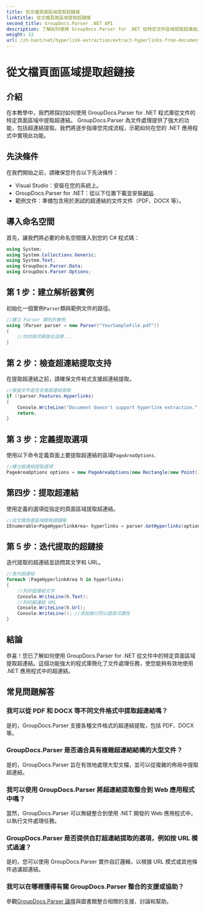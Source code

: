 ```yaml
---
title: 從文檔頁面區域提取超鏈接
linktitle: 從文檔頁面區域提取超鏈接
second_title: GroupDocs.Parser .NET API
description: 了解如何使用 GroupDocs.Parser for .NET 從特定文件區域提取超連結。增強您的文件處理能力。
weight: 12
url: /zh-hant/net/hyperlink-extraction/extract-hyperlinks-from-document-page-area/
---
```


# 從文檔頁面區域提取超鏈接

## 介紹
在本教學中，我們將探討如何使用 GroupDocs.Parser for .NET 程式庫從文件的特定頁面區域中提取超連結。 GroupDocs.Parser 為文件處理提供了強大的功能，包括超連結提取。我們將逐步指導您完成流程，示範如何在您的 .NET 應用程式中實現此功能。
## 先決條件
在我們開始之前，請確保您符合以下先決條件：
- Visual Studio：安裝在您的系統上。
- GroupDocs.Parser for .NET：從以下位置下載並安裝[網站](https://releases.groupdocs.com/parser/net/).
- 範例文件：準備包含用於測試的超連結的文件文件（PDF、DOCX 等）。

## 導入命名空間
首先，讓我們將必要的命名空間匯入到您的 C# 程式碼：
```csharp
using System;
using System.Collections.Generic;
using System.Text;
using GroupDocs.Parser.Data;
using GroupDocs.Parser.Options;
```
## 第 1 步：建立解析器實例
初始化一個實例`Parser`類與範例文件的路徑。
```csharp
//建立 Parser 類別的實例
using (Parser parser = new Parser("YourSampleFile.pdf"))
{
    //你的程式碼放在這裡...
}
```
## 第 2 步：檢查超連結提取支持
在提取超連結之前，請確保文件格式支援超連結提取。
```csharp
//檢查文件是否支援超連結提取
if (!parser.Features.Hyperlinks)
{
    Console.WriteLine("Document doesn't support hyperlink extraction.");
    return;
}
```
## 第 3 步：定義提取選項
使用以下命令定義頁面上要提取超連結的區域`PageAreaOptions`.
```csharp
//建立超連結提取選項
PageAreaOptions options = new PageAreaOptions(new Rectangle(new Point(380, 90), new Size(150, 50)));
```
## 第四步：提取超連結
使用定義的選項從指定的頁面區域提取超連結。
```csharp
//從文檔頁面區域提取超鏈接
IEnumerable<PageHyperlinkArea> hyperlinks = parser.GetHyperlinks(options);
```
## 第 5 步：迭代提取的超鏈接
迭代提取的超連結並訪問其文字和 URL。
```csharp
//迭代超連結
foreach (PageHyperlinkArea h in hyperlinks)
{
    //列印超連結文字
    Console.WriteLine(h.Text);
    //列印超連結 URL
    Console.WriteLine(h.Url);
    Console.WriteLine(); //添加換行符以提高可讀性
}
```

## 結論
恭喜！您已了解如何使用 GroupDocs.Parser for .NET 從文件中的特定頁面區域提取超連結。這個功能強大的程式庫簡化了文件處理任務，使您能夠有效地使用 .NET 應用程式中的超連結。

## 常見問題解答
### 我可以從 PDF 和 DOCX 等不同文件格式中提取超連結嗎？
是的，GroupDocs.Parser 支援各種文件格式的超連結提取，包括 PDF、DOCX 等。
### GroupDocs.Parser 是否適合具有複雜超連結結構的大型文件？
是的，GroupDocs.Parser 旨在有效地處理大型文檔，並可以從複雜的佈局中提取超連結。
### 我可以使用 GroupDocs.Parser 將超連結提取整合到 Web 應用程式中嗎？
當然，GroupDocs.Parser 可以無縫整合到使用 .NET 開發的 Web 應用程式中，以執行文件處理任務。
### GroupDocs.Parser 是否提供自訂超連結提取的選項，例如按 URL 模式過濾？
是的，您可以使用 GroupDocs.Parser 實作自訂邏輯，以根據 URL 模式或其他條件過濾超連結。
### 我可以在哪裡獲得有關 GroupDocs.Parser 整合的支援或協助？
參觀[GroupDocs.Parser 論壇](https://forum.groupdocs.com/c/parser/17)與圖書館整合相關的支援、討論和幫助。